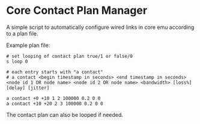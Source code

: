 # Core Contact Plan Manager

A simple script to automatically configure wired links in core emu according to a plan file.

Example plan file:
```
# set looping of contact plan true/1 or false/0
s loop 0

# each entry starts with "a contact"
# a contact <begin timestamp in seconds> <end timestamp in seconds> <node id 1 OR node name> <node id 2 OR node name> <bandwidth> [loss%] [delay] [jitter]

a contact +0 +10 1 2 100000 0.2 0 0
a contact +10 +20 2 3 100000 0.2 0 0
```

The contact plan can also be looped if needed.
